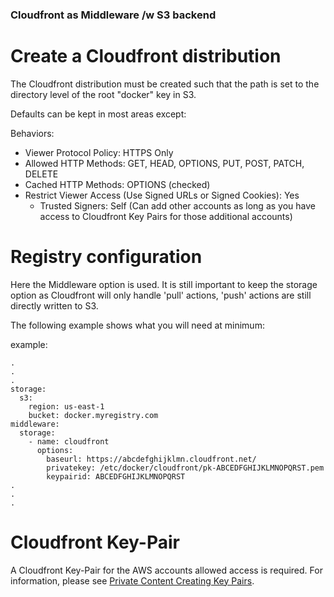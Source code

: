 ### Cloudfront as Middleware /w S3 backend

# Create a Cloudfront distribution
The Cloudfront distribution must be created such that the path is set to the directory level of the root "docker" key in S3.

Defaults can be kept in most areas except:

Behaviors:
  - Viewer Protocol Policy: HTTPS Only
  - Allowed HTTP Methods: GET, HEAD, OPTIONS, PUT, POST, PATCH, DELETE
  - Cached HTTP Methods: OPTIONS (checked)
  - Restrict Viewer Access (Use Signed URLs or Signed Cookies): Yes
    - Trusted Signers: Self (Can add other accounts as long as you have access to Cloudfront Key Pairs for those additional accounts)

# Registry configuration
Here the Middleware option is used. It is still important to keep the storage option as Cloudfront will only handle 'pull' actions, 'push' actions are still directly written to S3.

The following example shows what you will need at minimum:

example:
```
.
.
.
storage:
  s3:
    region: us-east-1
    bucket: docker.myregistry.com
middleware:
  storage:
    - name: cloudfront
      options:
        baseurl: https://abcdefghijklmn.cloudfront.net/
        privatekey: /etc/docker/cloudfront/pk-ABCEDFGHIJKLMNOPQRST.pem
        keypairid: ABCEDFGHIJKLMNOPQRST
.
.
.
```

# Cloudfront Key-Pair
A Cloudfront Key-Pair for the AWS accounts allowed access is required. For information, please see [Private Content Creating Key Pairs](http://docs.aws.amazon.com/AmazonCloudFront/latest/DeveloperGuide/private-content-trusted-signers.html#private-content-creating-cloudfront-key-pairs).
